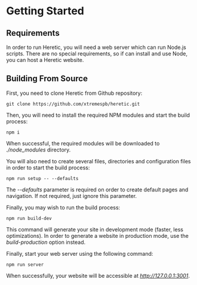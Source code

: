 # Getting Started

## Requirements

In order to run Heretic, you will need a web server which can run Node.js scripts. There are no special requirements, so if can install and use Node, you can host a Heretic website.

## Building From Source

First, you need to clone Heretic from Github repository:

```
git clone https://github.com/xtremespb/heretic.git
```

Then, you will need to install the required NPM modules and start the build process:

```
npm i
```

When successful, the required modules will be downloaded to *./node_modules* directory.

You will also need to create several files, directories and configuration files in order to start the build process:

```
npm run setup -- --defaults
```

The *--defaults* parameter is required on order to create default pages and navigation. If not required, just ignore this parameter.

Finally, you may wish to run the build process:

```
npm run build-dev
```

This command will generate your site in development mode (faster, less optimizations). In order to generate a website in production mode, use the *build-production* option instead.

Finally, start your web server using the following command:

```
npm run server
```

When successfully, your website will be accessible at *http://127.0.0.1:3001*. 